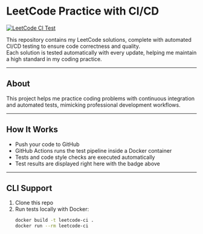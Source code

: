 # LeetCode Practice with CI/CD

[![LeetCode CI Test](https://github.com/HilariousCheese/leetcode-ci-cd/actions/workflows/test.yml/badge.svg)](https://github.com/HilariousCheese/leetcode-ci-cd/actions/workflows/test.yml)


This repository contains my LeetCode solutions, complete with automated CI/CD testing to ensure code correctness and quality.  
Each solution is tested automatically with every update, helping me maintain a high standard in my coding practice.

---

## About

This project helps me practice coding problems with continuous integration and automated tests, mimicking professional development workflows.

---

## How It Works

- Push your code to GitHub  
- GitHub Actions runs the test pipeline inside a Docker container  
- Tests and code style checks are executed automatically  
- Test results are displayed right here with the badge above  

---

## CLI Support

1. Clone this repo  
2. Run tests locally with Docker:  
   ```bash
   docker build -t leetcode-ci .
   docker run --rm leetcode-ci
